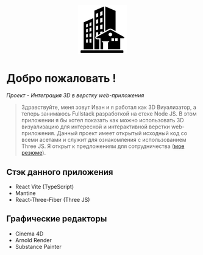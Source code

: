<h1 align="center">
<img src="https://github.com/N4VITEM/ipoteka/blob/main/logo.png?raw=true" alt="img">
</h1>

# Добро пожаловать !
_Проект - Интеграция 3D в верстку web-приложения_

> Здравствуйте, меня зовут Иван и я работал как 3D Виуализатор, а теперь занимаюсь Fullstack разработкой на стеке Node JS.
> В этом приложении я бы хотел показать как можно использовать 3D визуализацию для интересной и интерактивной верстки web-приложения.
> Данный проект имеет открытый исходный код со всеми асетами и служит для ознакомления с использованием Three JS.
> Я открыт к предложениям для сотрудничества (<a href="">мое резюме</a>).

## Стэк данного приложения
-  React Vite (TypeScript)
-  Mantine
-  React-Three-Fiber (Three JS)

## Графические редакторы
-  Cinema 4D
-  Arnold Render
-  Substance Painter
